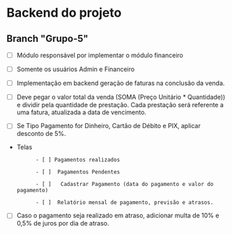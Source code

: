 # Backend do projeto

## Branch "Grupo-5"

- [ ] Módulo responsável por implementar o módulo financeiro

- [ ] Somente os usuários Admin e Financeiro

- [ ] Implementação em backend geração de faturas na conclusão da venda.

- [ ] Deve pegar o valor total da venda (SOMA (Preço Unitário \* Quantidade)) e dividir pela quantidade de prestação. Cada prestação será referente a uma fatura, atualizada a data de vencimento.

- [ ] Se Tipo Pagamento for Dinheiro, Cartão de Débito e PIX, aplicar desconto de 5%.

- Telas

            - [ ] Pagamentos realizados

            - [ ]  Pagamentos Pendentes

            - [ ]   Cadastrar Pagamento (data do pagamento e valor do pagamento)

            - [ ]  Relatório mensal de pagamento, previsão e atrasos.

- [ ] Caso o pagamento seja realizado em atraso, adicionar multa de 10% e 0,5% de juros por dia de atraso.

